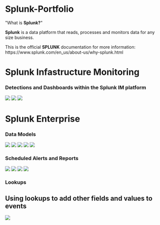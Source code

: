 # Splunk-Portfolio
<p>"What is <strong>Splunk?</strong>"</p>
<p><strong>Splunk</strong> is a data platform that reads, processes and monitors data for any size business.</p>
<p>This is the official <strong>SPLUNK</strong> documentation for more information: https://www.splunk.com/en_us/about-us/why-splunk.html</p>
<h1>Splunk Infastructure Monitoring</h1>
<p></p>
<h3>Detections and Dashboards within the Splunk IM platform</h3>
<img src="detections3.png">
<img src="detections2.png">
<img src="detections.png">
<p></p>
<p></p>
<h1> Splunk Enterprise</h1>
<h3>Data Models</h3>
  <p></p>
  <img src="datamd.png">
  <img src="datamd5.png">
  <img src="datamd4.png">
  <img src="datamd3.png">
  <img src="datamd2.png">
<p></p>
<p></p>
<h3>Scheduled Alerts and Reports</h3>
<img src="schalerts1.png">
<img src="schalerts2.png">
<img src="statproc2.png">
<img src="StatisticalProcessing1.png">
<br>
<h3>Lookups</h3>
<h2>Using lookups to add other fields and values to events</h2>
<img src="Lookups_Lesson_Splunk.png">
<br>
